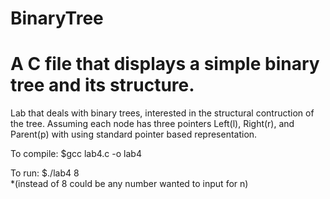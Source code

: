 # BinaryTree
# A C file that displays a simple binary tree and its structure.
Lab that deals with binary trees, interested in the structural contruction of the tree. 
Assuming each node has three pointers Left(l), Right(r), and Parent(p) with using standard 
pointer based representation. 


To compile: $gcc lab4.c -o lab4



To run: $./lab4 8     
*(instead of 8 could be any number wanted to input for n)

   

